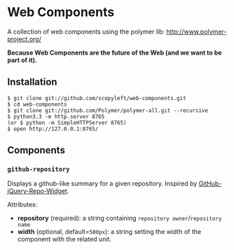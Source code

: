 # Web Components

A collection of web components using the polymer lib: http://www.polymer-project.org/

**Because Web Components are the future of the Web (and we want to be part of it).**

## Installation

    $ git clone git://github.com/scopyleft/web-components.git
    $ cd web-components
    $ git clone git://github.com/Polymer/polymer-all.git --recursive
    $ python3.3 -m http.server 8765
    (or $ python -m SimpleHTTPServer 8765)
    $ open http://127.0.0.1:8765/

## Components

### `github-repository`

Displays a github-like summary for a given repository. Inspired by [GitHub-jQuery-Repo-Widget](https://github.com/JoelSutherland/GitHub-jQuery-Repo-Widget).

Attributes:

* **repository** (required): a string containing `repository owner`/`repository name`
* **width** (optional, default=`500px`): a string setting the width of the component with the related unit.
